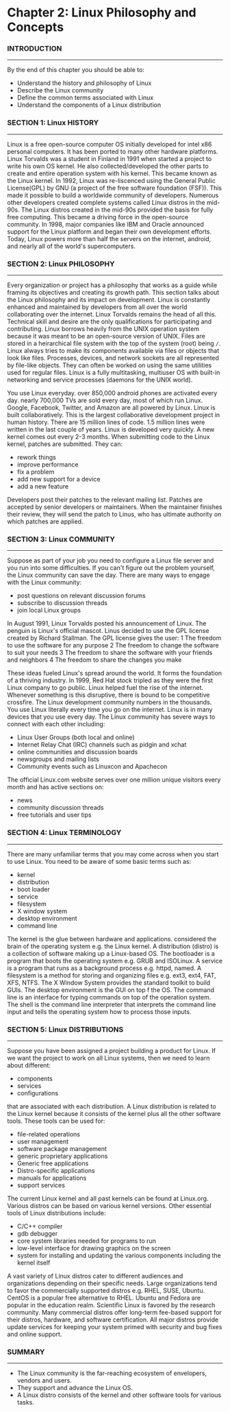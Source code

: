 # Chapter 2: Linux Philosophy and Concepts

### INTRODUCTION
___

By the end of this chapter you should be able to:
  * Understand the history and philosophy of Linux
  * Describe the Linux community
  * Define the common terms associated with Linux
  * Understand the components of a Linux distribution


### SECTION 1: Linux HISTORY
___

Linux is a free open-source computer OS initially developed for intel x86 personal computers.
It has been ported to many other hardware platforms.
Linux Torvalds was a student in Finland in 1991 when started a project to write his own OS kernel.
He also collected/developed the other parts to create and entire operation system with his kernel.
This became known as the Linux kernel.
In 1992, Linux was re-liscenced using the General Public License(GPL) by GNU (a project of the free software foundation (FSF)).
This made it possible to build a worldwide community of developers.
Numerous other developers created complete systems called Linux distros in the mid-90s.
The Linux distros created in the mid-90s provided the basis for fully free computing.
This became a driving force in the open-source community.
In 1998, major companies like IBM and Oracle announced support for the Linux platform and began their own development efforts.
Today, Linux powers more than half the servers on the internet, android, and nearly all of the world's supercomputers.


### SECTION 2: Linux PHILOSOPHY
___

Every organization or project has a philosophy that works as a guide while framing its objectives and creating its growth path.
This section talks about the Linux philosophy and its impact on development.
Linux is constantly enhanced and maintained by developers from all over the world collaborating over the internet.
Linux Torvalds remains the head of all this.
Technical skill and desire are the only qualifications for participating and contributing.
Linux borrows heavily from the UNIX operation system because it was meant to be an open-source version of UNIX.
Files are stored in a heirarchical file system with the top of the system (root) being ` / `.
Linux always tries to make its components available via files or objects that look like files.
Processes, devices, and network sockets are all represented by file-like objects.
They can often be worked on using the same utilities used for regular files.
Linux is a fully multitasking, multiuser OS with built-in networking and service processes (daemons for the UNIX world).

You use Linux everyday.
over 850,000 android phones are activated every day.
nearly 700,000 TVs are sold every day, most of which run Linux.
Google, Facebook, Twitter, and Amazon are all powered by Linux.
Linux is built collaboratively.
This is the largest collaborative development project in human history.
There are 15 million lines of code.
1.5 million lines were written in the last couple of years.
Linux is developed very quickly.
A new kernel comes out every 2-3 months.
When submitting code to the Linux kernel, patches are submitted.
They can:
  * rework things
  * improve performance
  * fix a problem
  * add new support for a device
  * add a new feature

Developers post their patches to the relevant mailing list.
Patches are accepted by senior developers or maintainers.
When the maintainer finishes their review, they will send the patch to Linus, who has ultimate authority on which patches are applied.


### SECTION 3: Linux COMMUNITY
___

Suppose as part of your job you need to configure a Linux file server and you run into some difficulties.
If you can't figure out the problem yourself, the Linux community can save the day.
There are many ways to engage with the Linux community:
  * post questions on relevant discussion forums
  * subscribe to discussion threads
  * join local Linux groups

In August 1991, Linux Torvalds posted his announcement of Linux.
The penguin is Linux's official mascot.
Linus decided to use the GPL license created by Richard Stallman.
The GPL license gives the user:
  1 The freedom to use the software for any purpose
  2 The freedom to change the software to suit your needs
  3 The freedom to share the software with your friends and neighbors
  4 The freedom to share the changes you make

These ideas fueled Linux's spread around the world.
It forms the foundation of a thriving industry.
In 1999, Red Hat stock tripled as they were the first Linux company to go public.
Linux helped fuel the rise of the internet.
Whenever something is this disruptive, there is bound to be competitive crossfire.
The Linux development community numbers in the thousands.
You use Linux literally every time you go on the internet.
Linux is in many devices that you use every day.
The Linux community has severe ways to connect with each other including:
  * Linux User Groups (both local and online)
  * Internet Relay Chat (IRC) channels such as pidgin and xchat
  * online communities and discussion boards
  * newsgroups and mailing lists
  * Community events such as Linuxcon and Apachecon

The official Linux.com website serves over one million unique visitors every month and has active sections on:
  * news
  * community discussion threads
  * free tutorials and user tips


### SECTION 4: Linux TERMINOLOGY
___

There are many unfamiliar terms that you may come across when you start to use Linux.
You need to be aware of some basic terms such as:
  * kernel
  * distribution
  * boot loader
  * service
  * filesystem
  * X window system
  * desktop environment
  * command line

The kernel is the glue between hardware and applications.
considered the brain of the operating system e.g. the Linux kernel.
A distribution (distro) is a collection of software making up a Linux-based OS.
The bootloader is a program that boots the operating system e.g. GRUB and ISOLinux.
A service is a program that runs as a background process e.g. httpd, named.
A filesystem is a method for storing and organizing files e.g. ext3, ext4, FAT, XFS, NTFS.
The X Window System provides the standard toolkit to build GUIs.
The desktop environment is the GUI on top f the OS.
The command line is an interface for typing commands on top of the operation system.
The shell is the command line interpreter that interprets the command line input and tells the operating system how to process those inputs.


### SECTION 5: Linux DISTRIBUTIONS
___

Suppose you have been assigned a project building a product for Linux.
If we want the project to work on all Linux systems, then we need to learn about different:
  * components
  * services
  * configurations

that are associated with each distribution.
A Linux distribution is related to the Linux kernel because it consists of the kernel plus all the other software tools.
These tools can be used for:
  * file-related operations
  * user management
  * software package management
  * generic proprietary applications
  * Generic free applications
  * Distro-specific applications
  * manuals for applications
  * support services

The current Linux kernel and all past kernels can be found at Linux.org.
Various distros can be based on various kernel versions.
Other essential tools of Linux distributions include:
  * C/C++ compiler
  * gdb debugger
  * core system libraries needed for programs to run
  * low-level interface for drawing graphics on the screen
  * system for installing and updating the various components including the kernel itself

A vast variety of Linux distros cater to different audiences and organizations depending on their specific needs.
Large organizations tend to favor the commercially supported distros e.g. RHEL, SUSE, Ubuntu.
CentOS is a popular free alternative to RHEL.
Ubuntu and Fedora are popular in the education realm.
Scientific Linux is favored by the research community.
Many commercial distros offer long-term fee-based support for their distros, hardware, and software certification.
All major distros provide update services for keeping your system primed with security and bug fixes and online support.


### SUMMARY
___

* The Linux community is the far-reaching ecosystem of envelopers, vendors and users.
* They support and advance the Linux OS.
* A Linux distro consists of the kernel and other software tools for various tasks.
